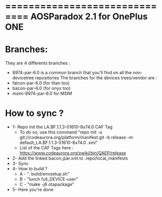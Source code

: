 ==============================
AOSParadox 2.1 for OnePlus ONE
==============================

Branches:
=========
They are 4 differents branches :
- 8974-par-6.0 is a common branch that you'll find on all the non-devicetree repositories
The branches for the devices trees/vendor are :
- falcon-par-6.0 (for titan too)
- bacon-par-6.0 (for onyx too)
- msim-8974-par-6.0 for MSIM

How to sync ?
=============
- 1- Repo init the LA.BF.1.1.3-01610-8x74.0 CAF Tag
	- To do so, use this command "repo init -u git://codeaurora.org/platform/manifest.git -b release -m default_LA.BF.1.1.3-01610-8x74.0 .xml"
	- List of the CAF Tags here : https://www.codeaurora.org/xwiki/bin/QAEP/release
- 2- Add the linked bacon_par.xml to .repo/local_manifests
- 3- Sync
- 4- How to build ?
	- A - ". build/envsetup.sh"
	- B - "lunch full_DEVICE-user"
	- C - "make -j8 otapackage"
- 5- Here you're done
